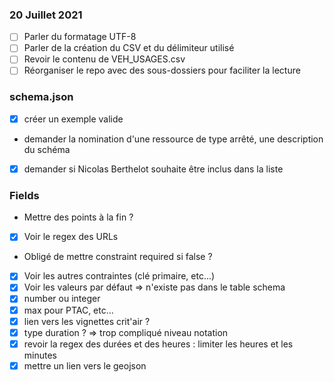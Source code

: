### 20 Juillet 2021
- [ ] Parler du formatage UTF-8
- [ ] Parler de la création du CSV et du délimiteur utilisé
- [ ] Revoir le contenu de VEH_USAGES.csv
- [ ] Réorganiser le repo avec des sous-dossiers pour faciliter la lecture

### schema.json
- [x] créer un exemple valide
- demander la nomination d'une ressource de type arrêté, une description du schéma
- [x] demander si Nicolas Berthelot souhaite être inclus dans la liste

### Fields
- Mettre des points à la fin ?
- [x] Voir le regex des URLs
- Obligé de mettre constraint required si false ?
- [x] Voir les autres contraintes (clé primaire, etc...)
- [x] Voir les valeurs par défaut => n'existe pas dans le table schema
- [x] number ou integer
- [x] max pour PTAC, etc...
- [x] lien vers les vignettes crit'air ?
- [x] type duration ? => trop compliqué niveau notation
- [x] revoir la regex des durées et des heures : limiter les heures et les minutes
- [x] mettre un lien vers le geojson